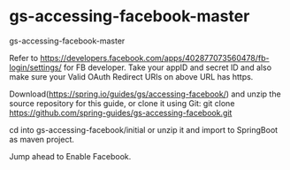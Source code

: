 # gs-accessing-facebook-master
gs-accessing-facebook-master


Refer to https://developers.facebook.com/apps/402877073560478/fb-login/settings/ for FB developer.
Take your appID and secret ID and also make sure your Valid OAuth Redirect URIs on above URL has https.

Download(https://spring.io/guides/gs/accessing-facebook/) and unzip the source repository for this guide, or clone it using Git: git clone https://github.com/spring-guides/gs-accessing-facebook.git

cd into gs-accessing-facebook/initial or unzip it and import to SpringBoot as maven project.

Jump ahead to Enable Facebook.
